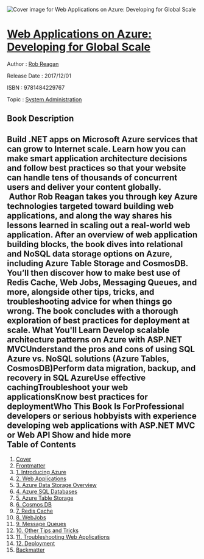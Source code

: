 ![Cover image for Web Applications on Azure: Developing for Global Scale](https://imgdetail.ebookreading.net/cover/cover/system_admin/EB9781484229767.jpg)

[Web Applications on Azure: Developing for Global Scale](https://ebookreading.net/view/book/Web+Applications+on+Azure%3A+Developing+for+Global+Scale-EB9781484229767_1.html "Web Applications on Azure: Developing for Global Scale")
====================================================================================================================

Author : [Rob Reagan](https://ebookreading.net/search/author/Rob+Reagan)

Release Date : 2017/12/01

ISBN : 9781484229767

Topic : [System Administration](https://ebookreading.net/search/category/system-administration)

Book Description
-----------------

 Build .NET apps on Microsoft Azure services that can grow to Internet scale. Learn how you can make smart application architecture decisions and follow best practices so that your website can handle tens of thousands of concurrent users and deliver your content globally.
 Author Rob Reagan takes you through key Azure technologies targeted toward building web applications, and along the way shares his lessons learned in scaling out a real-world web application. After an overview of web application building blocks, the book dives into relational and NoSQL data storage options on Azure, including Azure Table Storage and CosmosDB. You’ll then discover how to make best use of Redis Cache, Web Jobs, Messaging Queues, and more, alongside other tips, tricks, and troubleshooting advice for when things go wrong. The book concludes with a thorough exploration of best practices for deployment at scale.
What You'll Learn
Develop scalable architecture patterns on Azure with ASP.NET MVCUnderstand the pros and cons of using SQL Azure vs. NoSQL solutions (Azure Tables, CosmosDB)Perform data migration, backup, and recovery in SQL AzureUse effective cachingTroubleshoot your web applicationsKnow best practices for deploymentWho This Book Is ForProfessional developers or serious hobbyists with experience developing web applications with ASP.NET MVC or Web API        Show and hide more                
Table of Contents
-----------------

1. [Cover](https://ebookreading.net/view/book/Web+Applications+on+Azure%3A+Developing+for+Global+Scale-EB9781484229767_1.html)
1. [Frontmatter](https://ebookreading.net/view/book/Web+Applications+on+Azure%3A+Developing+for+Global+Scale-EB9781484229767_2.html)
1. [1. Introducing Azure](https://ebookreading.net/view/book/Web+Applications+on+Azure%3A+Developing+for+Global+Scale-EB9781484229767_3.html)
1. [2. Web Applications](https://ebookreading.net/view/book/Web+Applications+on+Azure%3A+Developing+for+Global+Scale-EB9781484229767_4.html)
1. [3. Azure Data Storage Overview](https://ebookreading.net/view/book/Web+Applications+on+Azure%3A+Developing+for+Global+Scale-EB9781484229767_5.html)
1. [4. Azure SQL Databases](https://ebookreading.net/view/book/Web+Applications+on+Azure%3A+Developing+for+Global+Scale-EB9781484229767_6.html)
1. [5. Azure Table Storage](https://ebookreading.net/view/book/Web+Applications+on+Azure%3A+Developing+for+Global+Scale-EB9781484229767_7.html)
1. [6. Cosmos DB](https://ebookreading.net/view/book/Web+Applications+on+Azure%3A+Developing+for+Global+Scale-EB9781484229767_8.html)
1. [7. Redis Cache](https://ebookreading.net/view/book/Web+Applications+on+Azure%3A+Developing+for+Global+Scale-EB9781484229767_9.html)
1. [8. WebJobs](https://ebookreading.net/view/book/Web+Applications+on+Azure%3A+Developing+for+Global+Scale-EB9781484229767_10.html)
1. [9. Message Queues](https://ebookreading.net/view/book/Web+Applications+on+Azure%3A+Developing+for+Global+Scale-EB9781484229767_11.html)
1. [10. Other Tips and Tricks](https://ebookreading.net/view/book/Web+Applications+on+Azure%3A+Developing+for+Global+Scale-EB9781484229767_12.html)
1. [11. Troubleshooting Web Applications](https://ebookreading.net/view/book/Web+Applications+on+Azure%3A+Developing+for+Global+Scale-EB9781484229767_13.html)
1. [12. Deployment](https://ebookreading.net/view/book/Web+Applications+on+Azure%3A+Developing+for+Global+Scale-EB9781484229767_14.html)
1. [Backmatter](https://ebookreading.net/view/book/Web+Applications+on+Azure%3A+Developing+for+Global+Scale-EB9781484229767_15.html)
